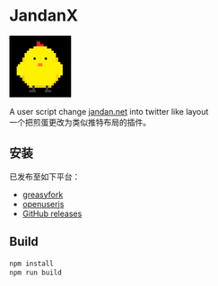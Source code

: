 
# JandanX

![logo](jd-logo.png)

A user script change [jandan.net](https://jandan.net/) into twitter like layout  
一个把煎蛋更改为类似推特布局的插件。

## 安装

已发布至如下平台：

- [greasyfork](https://greasyfork.org/en/scripts/533519-jandanx)
- [openuserjs](https://openuserjs.org/scripts/xianii/JandanX)
- [GitHub releases](https://github.com/Nigh/JandanX/releases)

## Build

```sh
npm install
npm run build
```
